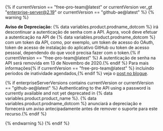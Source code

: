 {% if currentVersion == "free-pro-team@latest" or currentVersion ver_gt "enterprise-server@2.19" or currentVersion == "github-ae@latest" %}
{% warning %}

**Aviso de Depreciação:** {% data variables.product.prodname_dotcom %} irá descontinuar a autenticação de senha com a API.  Agora, você deve efetuar a autenticação na API de {% data variables.product.prodname_dotcom %} com um token da API, como, por exemplo, um token de acesso do OAuth, token de acesso de instalação do aplicativo GitHub ou token de acesso pessoal, dependendo do que você precisa fazer com o token.{% if currentVersion == "free-pro-team@latest" %} A autenticação de senha na API será removida em 13 de Novembro de 2020.{% endif %} Para mais informações{% if currentVersion == "free-pro-team@latest" %} incluindo períodos de inatividade agendados,{% endif %} veja o [post no blogue](https://developer.github.com/changes/2020-02-14-deprecating-password-auth/).

{% if enterpriseServerVersions contains currentVersion or currentVersion == "github-ae@latest" %} Authenticating to the API using a password is currently available and not yet deprecated in {% data variables.product.product_name %}. {% data variables.product.prodname_dotcom %} anunciará a depreciação e fornecerá um aviso antecipadamente antes de remover o suporte para este recurso.{% endif %}

{% endwarning %}
{% endif %}
